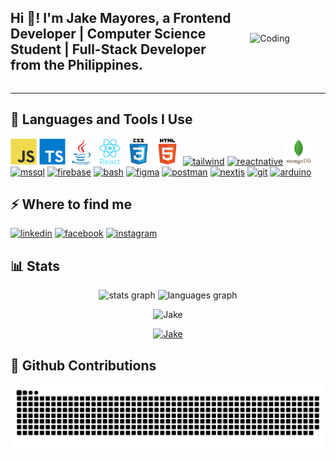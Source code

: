 <div style="display: flex; align-items: center; justify-content: flex-start;">
  <h2 style="margin-right: 20px;">Hi 👋! I'm Jake Mayores, a Frontend Developer | Computer Science Student | Full-Stack Developer from the Philippines.</h2>
  <img alt="Coding" width="400" src="https://www.w3webschool.com/wp-content/uploads/2022/10/developer.gif">
</div>


<hr>

<h2>🚀 Languages and Tools I Use</h2>
<p>
  <a href="https://raw.githubusercontent.com/devicons/devicon/master/icons/javascript/javascript-original.svg" target="_blank"><img src="https://raw.githubusercontent.com/devicons/devicon/master/icons/javascript/javascript-original.svg" alt="javascript" width="42" height="42" /></a>
  <a href="https://raw.githubusercontent.com/devicons/devicon/master/icons/typescript/typescript-original.svg" target="_blank"><img src="https://raw.githubusercontent.com/devicons/devicon/master/icons/typescript/typescript-original.svg" alt="typescript" width="42" height="42" /></a>
  <a href="https://raw.githubusercontent.com/devicons/devicon/master/icons/java/java-original.svg" target="_blank"><img src="https://raw.githubusercontent.com/devicons/devicon/master/icons/java/java-original.svg" alt="java" width="42" height="42" /></a>
  <a href="https://raw.githubusercontent.com/devicons/devicon/master/icons/react/react-original-wordmark.svg" target="_blank"><img src="https://raw.githubusercontent.com/devicons/devicon/master/icons/react/react-original-wordmark.svg" alt="react" width="42" height="42" /></a>
  <a href="https://raw.githubusercontent.com/devicons/devicon/master/icons/css3/css3-original-wordmark.svg" target="_blank"><img src="https://raw.githubusercontent.com/devicons/devicon/master/icons/css3/css3-original-wordmark.svg" alt="css3" width="42" height="42" /></a>
  <a href="https://raw.githubusercontent.com/devicons/devicon/master/icons/html5/html5-original-wordmark.svg" target="_blank"><img src="https://raw.githubusercontent.com/devicons/devicon/master/icons/html5/html5-original-wordmark.svg" alt="html5" width="42" height="42" /></a>
  <a href="https://www.vectorlogo.zone/logos/tailwindcss/tailwindcss-icon.svg" target="_blank"><img src="https://www.vectorlogo.zone/logos/tailwindcss/tailwindcss-icon.svg" alt="tailwind" width="42" height="42" /></a>
  <a href="https://reactnative.dev/img/header_logo.svg" target="_blank"><img src="https://reactnative.dev/img/header_logo.svg" alt="reactnative" width="42" height="42" /></a>
  <a href="https://raw.githubusercontent.com/devicons/devicon/master/icons/mongodb/mongodb-original-wordmark.svg" target="_blank"><img src="https://raw.githubusercontent.com/devicons/devicon/master/icons/mongodb/mongodb-original-wordmark.svg" alt="mongodb" width="42" height="42" /></a>
  <a href="https://www.svgrepo.com/show/303229/microsoft-sql-server-logo.svg" target="_blank"><img src="https://www.svgrepo.com/show/303229/microsoft-sql-server-logo.svg" alt="mssql" width="42" height="42" /></a>
  <a href="https://www.vectorlogo.zone/logos/firebase/firebase-icon.svg" target="_blank"><img src="https://www.vectorlogo.zone/logos/firebase/firebase-icon.svg" alt="firebase" width="42" height="42" /></a>
  <a href="https://www.vectorlogo.zone/logos/gnu_bash/gnu_bash-icon.svg" target="_blank"><img src="https://www.vectorlogo.zone/logos/gnu_bash/gnu_bash-icon.svg" alt="bash" width="42" height="42" /></a>
  <a href="https://www.vectorlogo.zone/logos/figma/figma-icon.svg" target="_blank"><img src="https://www.vectorlogo.zone/logos/figma/figma-icon.svg" alt="figma" width="42" height="42" /></a>
  <a href="https://www.vectorlogo.zone/logos/getpostman/getpostman-icon.svg" target="_blank"><img src="https://www.vectorlogo.zone/logos/getpostman/getpostman-icon.svg" alt="postman" width="42" height="42" /></a>
  <a href="https://cdn.worldvectorlogo.com/logos/nextjs-2.svg" target="_blank"><img src="https://cdn.worldvectorlogo.com/logos/nextjs-2.svg" alt="nextjs" width="42" height="42" /></a>
  <a href="https://www.vectorlogo.zone/logos/git-scm/git-scm-icon.svg" target="_blank"><img src="https://www.vectorlogo.zone/logos/git-scm/git-scm-icon.svg" alt="git" width="42" height="42" /></a>
  <a href="https://cdn.worldvectorlogo.com/logos/arduino-1.svg" target="_blank"><img src="https://cdn.worldvectorlogo.com/logos/arduino-1.svg" alt="arduino" width="42" height="42" /></a>
</p>

<h2>⚡️ Where to find me</h2>
<p>
  <a href="https://ph.linkedin.com/in/jake-mayores" target="_blank"><img src="https://img.shields.io/badge/linkedin-logo?style=for-the-badge&logo=linkedin&logoColor=white&color=%230a77b6" alt="linkedin" /></a>
  <a href="https://www.facebook.com/jakejmayores" target="_blank"><img src="https://img.shields.io/badge/facebook-logo?style=for-the-badge&logo=facebook&logoColor=white&color=%230866ff" alt="facebook" /></a>
  <a href="https://www.instagram.com/mayoresjake" target="_blank"><img src="https://img.shields.io/badge/instagram-logo?style=for-the-badge&logo=instagram&logoColor=white&color=%23F35369" alt="instagram" /></a>
</p>

<h2>📊 Stats</h2>
<div align="center">
  <img src="https://github-readme-stats.vercel.app/api?username=Mayores-04&show_icons=true&locale=en&theme=dracula" height="150" alt="stats graph" />
  <img src="https://github-readme-stats.vercel.app/api/top-langs?username=Mayores-04&locale=en&layout=compact&card_width=320&langs_count=5&theme=dracula" height="150" alt="languages graph" />
  <p><img src="https://github-readme-streak-stats.herokuapp.com/?user=Mayores-04&" alt="Jake" /></p>
  <p><a href="https://github.com/ryo-ma/github-profile-trophy"><img src="https://github-profile-trophy.vercel.app/?username=Mayores-04" alt="Jake" /></a></p>
</div>

<h2>🐍 Github Contributions</h2>
<picture>
  <source media="(prefers-color-scheme: dark)" srcset="https://raw.githubusercontent.com/platane/snk/output/github-contribution-grid-snake-dark.svg" />
  <source media="(prefers-color-scheme: light)" srcset="https://raw.githubusercontent.com/platane/snk/output/github-contribution-grid-snake.svg" />
  <img alt="github contribution grid snake animation" src="https://raw.githubusercontent.com/platane/snk/output/github-contribution-grid-snake.svg" />
</picture>
